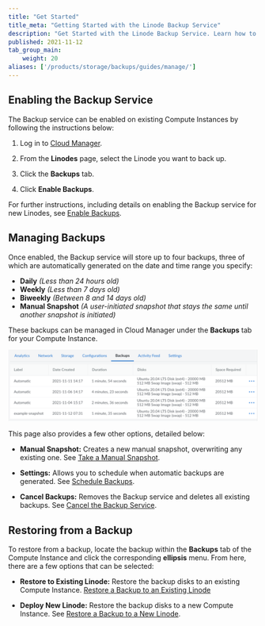 ```yaml
---
title: "Get Started"
title_meta: "Getting Started with the Linode Backup Service"
description: "Get Started with the Linode Backup Service. Learn how to enable the Backup Service and manage your backups."
published: 2021-11-12
tab_group_main:
    weight: 20
aliases: ['/products/storage/backups/guides/manage/']
---
```


## Enabling the Backup Service

The Backup service can be enabled on existing Compute Instances by following the instructions below:

1.  Log in to [Cloud Manager](https://cloud.linode.com).

1.  From the **Linodes** page, select the Linode you want to back up.

1.  Click the **Backups** tab.

1.  Click **Enable Backups**.

For further instructions, including details on enabling the Backup service for new Linodes, see [Enable Backups](/docs/products/storage/backups/guides/enable/).

## Managing Backups

Once enabled, the Backup service will store up to four backups, three of which are automatically generated on the date and time range you specify:

- **Daily** *(Less than 24 hours old)*
- **Weekly** *(Less than 7 days old)*
- **Biweekly** *(Between 8 and 14 days old)*
- **Manual Snapshot** *(A user-initiated snapshot that stays the same until another snapshot is initiated)*

These backups can be managed in Cloud Manager under the **Backups** tab for your Compute Instance.

![The list of Backups in Cloud Manager](manage-backups.png)

This page also provides a few other options, detailed below:

- **Manual Snapshot:** Creates a new manual snapshot, overwriting any existing one. See [Take a Manual Snapshot](/docs/products/storage/backups/guides/take-a-snapshot/).

- **Settings:** Allows you to schedule when automatic backups are generated. See [Schedule Backups](/docs/products/storage/backups/guides/schedule/).

- **Cancel Backups:** Removes the Backup service and deletes all existing backups. See [Cancel the Backup Service](/docs/products/storage/backups/guides/cancel/).

## Restoring from a Backup

To restore from a backup, locate the backup within the **Backups** tab of the Compute Instance and click the corresponding **ellipsis** menu. From here, there are a few options that can be selected:

- **Restore to Existing Linode:** Restore the backup disks to an existing Compute Instance. [Restore a Backup to an Existing Linode](/docs/products/storage/backups/guides/restore-to-an-existing-instance/)

- **Deploy New Linode:** Restore the backup disks to a new Compute Instance. See [Restore a Backup to a New Linode](/docs/products/storage/backups/guides/restore-to-a-new-instance/).